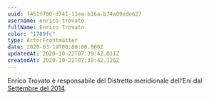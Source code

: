 ```yaml
---
uuid: f451f780-d741-11ea-b16a-b74a09ede627
username: enrico-trovato
fullName: Enrico Trovato
color: "1789fc"
type: ActorFrontmatter
date: 2020-03-19T00:00:00.000Z
updatedAt: 2020-10-22T07:39:42.011Z
createdAt: 2020-10-22T07:39:42.126Z
---
```


Enrico Trovato è responsabile del Distretto meridionale dell’Eni dal [Settembre del 2014](https://www.linkedin.com/in/enrico-trovato-9746a668/).
